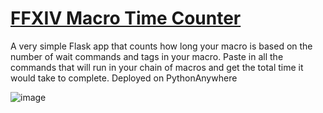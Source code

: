 # [FFXIV Macro Time Counter](https://ffxivmacro-pinapelz.pythonanywhere.com/)
A very simple Flask app that counts how long your macro is based on the number of wait commands and tags in your macro. Paste in all the commands that will run in your chain of macros and get the total time it would take to complete.
Deployed on PythonAnywhere

![image](https://user-images.githubusercontent.com/21994085/229265515-a466c847-fc1b-48a1-b54d-d7d1e3acd07e.png)


